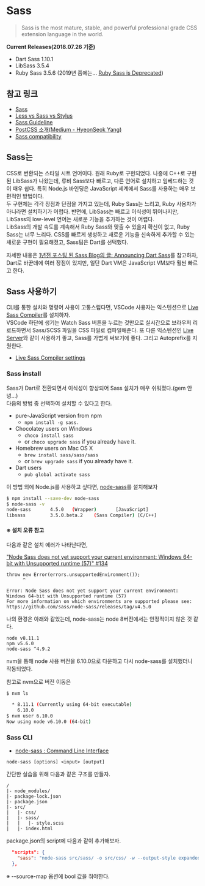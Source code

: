 # Sass

> Sass is the most mature, stable, and powerful professional grade CSS extension language in the world.

**Current Releases(2018.07.26 기준)**
- Dart Sass 1.10.1  
- LibSass 3.5.4  
- Ruby Sass 3.5.6 (2019년 쯤에는... [Ruby Sass is Deprecated](http://sass.logdown.com/posts/7081811))

## 참고 링크

- [Sass](https://sass-lang.com)
- [Less vs Sass vs Stylus](https://stackshare.io/stackups/less-vs-sass-vs-stylus)
- [Sass Guideline](https://sass-guidelin.es/#top)
- [PostCSS 소개(Medium - HyeonSeok Yang)](https://medium.com/@FourwingsY/postcss-%EC%86%8C%EA%B0%9C-727310aa6505)
- [Sass compatibility](http://sass-compatibility.github.io/)

## Sass는

CSS로 변환되는 스타일 시트 언어이다. 원래 Ruby로 구현되었다. 나중에 C++로 구현된 LibSass가 나왔는데, 루비 Sass보다 빠르고, 다른 언어로 설치하고 임베드하는 것이 매우 쉽다. 특히 Node.js 바인딩은 JavaScript 세계에서 Sass를 사용하는 매우 보편적인 방법이다.  
두 구현체는 각각 장점과 단점을 가지고 있는데, Ruby Sass는 느리고, Ruby 사용자가 아니라면 설치하기가 어렵다. 반면에, LibSass는 빠르고 이식성이 뛰어나지만, LibSass의 low-level 언어는 새로운 기능을 추가하는 것이 어렵다.  
LibSass의 개발 속도를 계속해서 Ruby Sass와 맞출 수 있을지 확신이 없고, Ruby Sass는 너무 느리다. CSS를 빠르게 생성하고 새로운 기능을 신속하게 추가할 수 있는 새로운 구현이 필요해졌고, Sass팀은 Dart를 선택했다.

자세한 내용은 [1년전 포스팅 된 Sass Blog의 글: Announcing Dart Sass](http://sass.logdown.com/posts/1022316-announcing-dart-sass)를 참고하자, Dart로 바꾼데에 여러 장점이 있지만, 일단 Dart VM은 JavaScript VM보다 훨씬 빠르고 한다.

## Sass 사용하기

CLI를 통한 설치와 명령어 사용이 고통스럽다면, VSCode 사용자는 익스텐션으로 [Live Sass Compiler](https://marketplace.visualstudio.com/items?itemName=ritwickdey.live-sass)를 설치하자.  
VSCode 하단에 생기는 Watch Sass 버튼을 누르는 것만으로 실시간으로 브라우저 리로드하면서 Sass/SCSS 파일을 CSS 파일로 컴파일해준다. 또 다른 익스텐션인 [Live Server](https://marketplace.visualstudio.com/items?itemName=ritwickdey.LiveServer)와 같이 사용하기 좋고, Sass를 가볍게 써보기에 좋다. 그리고 Autoprefix를 지원한다.

- [Live Sass Compiler settings](https://github.com/ritwickdey/vscode-live-sass-compiler/blob/master/docs/settings.md)

### Sass install

Sass가 Dart로 전환되면서 이식성이 향상되어 Sass 설치가 매우 쉬워졌다.(gem 안녕...)  
다음의 방법 중 선택하여 설치할 수 있다고 한다. 
- pure-JavaScript version from npm 
  - `npm install -g sass.`
- Chocolatey users on Windows 
  - `choco install sass` 
  - or `choco upgrade sass` if you already have it.
- Homebrew users on Mac OS X 
  - `brew install sass/sass/sass` 
  - or `brew upgrade sass` if you already have it.
- Dart users
  - `pub global activate sass`


이 방법 외에 Node.js를 사용하고 싶다면, [node-sass](https://github.com/sass/node-sass)를 설치해보자
```sh
$ npm install --save-dev node-sass
$ node-sass -v
node-sass       4.5.0   (Wrapper)       [JavaScript]
libsass         3.5.0.beta.2    (Sass Compiler) [C/C++]
```

#### ※ 설치 오류 참고

다음과 같은 설치 에러가 나타난다면,  

["Node Sass does not yet support your current environment: Windows 64-bit with Unsupported runtime (57)" #134](https://github.com/Microsoft/PartsUnlimited/issues/134)
```
throw new Error(errors.unsupportedEnvironment());
      ^

Error: Node Sass does not yet support your current environment: Windows 64-bit with Unsupported runtime (57)
For more information on which environments are supported please see:
https://github.com/sass/node-sass/releases/tag/v4.5.0
```

나의 환경은 아래와 같았는데, node-sass는 node 8버전에서는 안정적이지 않은 것 같다. 
```
node v8.11.1
npm v5.6.0
node-sass ^4.9.2
```
nvm을 통해 node 사용 버전을 6.10.0으로 다운하고 다시 node-sass를 설치했더니 작동되었다.

참고로 nvm으로 버전 이동은
```sh
$ nvm ls

  * 8.11.1 (Currently using 64-bit executable)
    6.10.0
$ nvm user 6.10.0
Now using node v6.10.0 (64-bit)
```

### Sass CLI

- [node-sass : Command Line Interface](https://github.com/sass/node-sass#command-line-interface)

`node-sass [options] <input> [output]`

간단한 실습을 위해 다음과 같은 구조를 만들자.
```
/ 
|- node_modules/
|- package-lock.json
|- package.json
|- src/
|   |- css/
|   |- sass/
|   |   |- style.scss
|   |- index.html
```

package.json의 script에 다음과 같이 추가해보자.
```JSON
  "scripts": {
    "sass": "node-sass src/sass/ -o src/css/ -w --output-style expanded --source-map true"
  },
```
※ --source-map 옵션에 bool 값을 줘야한다.